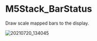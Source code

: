 
# M5Stack_BarStatus
Draw scale mapped bars to the display.

![20210720_134045](https://user-images.githubusercontent.com/1586332/126326207-ac57ebd5-2de8-4d58-a1b4-03d9b27be08c.jpg)
